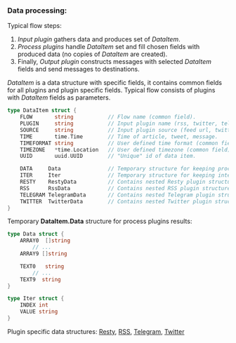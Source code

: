 ### Data processing:

Typical flow steps:

1. *Input plugin* gathers data and produces set of *DataItem*.
2. *Process plugins* handle *DataItem* set and fill chosen fields with
   produced data (no copies of *DataItem* are created).
3. Finally, *Output plugin* constructs messages with selected *DataItem*
   fields and send messages to destinations.


*DataItem* is a data structure with specific fields, it contains common
fields for all plugins and plugin specific fields. Typical flow consists
of plugins with *DataItem* fields as parameters.

```go
type DataItem struct {
	FLOW       string           // Flow name (common field).
	PLUGIN     string           // Input plugin name (rss, twitter, telegram etc.).
	SOURCE     string           // Input plugin source (feed url, twitter channel, telegram chat etc.).
	TIME       time.Time        // Time of article, tweet, message.
	TIMEFORMAT string           // User defined time format (common field).
	TIMEZONE   *time.Location   // User defined timezone (common field).
	UUID       uuid.UUID        // "Unique" id of data item.

	DATA     Data               // Temporary structure for keeping process plugins results.
	ITER     Iter               // Temporary structure for keeping intermediate results of array objects.
	RESTY    RestyData          // Contains nested Resty plugin structure.
	RSS      RssData            // Contains nested RSS plugin structure.
	TELEGRAM TelegramData       // Contains nested Telegram plugin structure.
	TWITTER  TwitterData        // Contains nested Twitter plugin structure.
}
```

Temporary **DataItem.Data** structure for process plugins results:

```go
type Data struct {
	ARRAY0  []string
        // ...
	ARRAY9 []string

	TEXT0   string
        // ...
	TEXT9  string
}
```

```go
type Iter struct {
	INDEX int
	VALUE string
}
```

Plugin specific data structures:
[Resty](https://github.com/livelace/gosquito/blob/master/docs/plugins/multi/resty.md),
[RSS](https://github.com/livelace/gosquito/blob/master/docs/plugins/input/rss.md),
[Telegram](https://github.com/livelace/gosquito/blob/master/docs/plugins/input/telegram.md),
[Twitter](https://github.com/livelace/gosquito/blob/master/docs/plugins/input/twitter.md)
